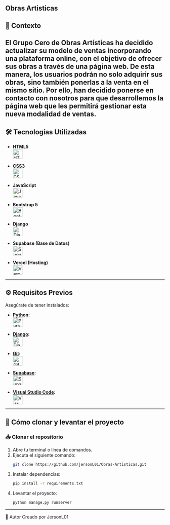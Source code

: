 
## Obras Artisticas 

## 📝 Contexto
El Grupo Cero de Obras Artísticas ha decidido actualizar su modelo de ventas incorporando una plataforma online, con el objetivo de ofrecer sus obras a través de una página web. De esta manera, los usuarios podrán no solo adquirir sus obras, sino también ponerlas a la venta en el mismo sitio. Por ello, han decidido ponerse en contacto con nosotros para que desarrollemos la página web que les permitirá gestionar esta nueva modalidad de ventas.
---
## 🛠️ Tecnologías Utilizadas  

- **HTML5**  
  <img src="https://cdn-icons-png.flaticon.com/512/732/732212.png" alt="HTML5" width="30px" />

- **CSS3**  
  <img src="https://cdn-icons-png.flaticon.com/512/732/732190.png" alt="CSS3" width="30px" />

- **JavaScript**  
  <img src="https://cdn-icons-png.flaticon.com/512/5968/5968292.png" alt="JavaScript" width="30px" />

- **Bootstrap 5**  
  <img src="https://cdn-icons-png.flaticon.com/512/919/919851.png" alt="Bootstrap" width="30px" />

- **Django**  
  <img src="https://cdn-icons-png.flaticon.com/512/226/226782.png" alt="Django" width="30px" />

- **Supabase (Base de Datos)**  
  <img src="https://cdn-icons-png.flaticon.com/512/3297/3297432.png" alt="Supabase" width="30px" />

- **Vercel (Hosting)**  
  <img src="https://cdn-icons-png.flaticon.com/512/5862/5862678.png" alt="Vercel" width="30px" />

---

## ⚙️ Requisitos Previos  

Asegúrate de tener instalados:  
- **[Python](https://www.python.org/):**  
  <img src="https://cdn-icons-png.flaticon.com/512/5968/5968292.png" alt="Python" width="30px" />

- **[Django](https://www.djangoproject.com/):**  
  <img src="https://cdn-icons-png.flaticon.com/512/226/226782.png" alt="Django" width="30px" />

- **[Git](https://git-scm.com/):**  
  <img src="https://cdn-icons-png.flaticon.com/512/25/25231.png" alt="Git" width="30px" />

- **[Supabase](https://supabase.io/):**  
  <img src="https://cdn-icons-png.flaticon.com/512/3297/3297432.png" alt="Supabase" width="30px" />

- **[Visual Studio Code](https://code.visualstudio.com/):**  
  <img src="https://cdn-icons-png.flaticon.com/512/2111/2111665.png" alt="Visual Studio Code" width="30px" />


---

## 🚀 Cómo clonar y levantar el proyecto  

### 📥 Clonar el repositorio  
1. Abre tu terminal o línea de comandos.  
2. Ejecuta el siguiente comando:  
   ```bash
   git clone https://github.com/jersonL01/Obras-Artisticas.git
3. Instalar dependencias:
     ```bash
     pip install -r requirements.txt
4. Levantar el proyecto:
     ```bash
     python manage.py runserver
---

👤 Autor
Creado por JersonL01
